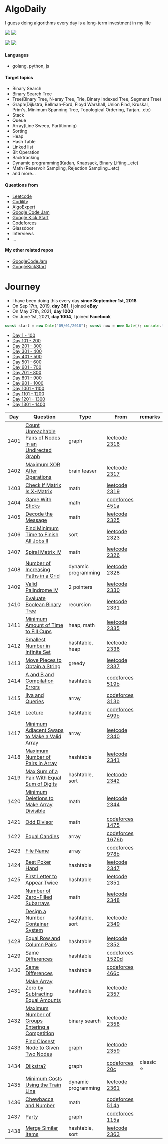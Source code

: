 # AlgoDaily

I guess doing algorithms every day is a long-term investment in my life

[![](https://img.shields.io/badge/dynamic/json?style=flat&labelColor=black&color=green&label=Solved&query=solvedOverTotal&url=https%3A%2F%2Fleetcode-badge.vercel.app%2Fapi%2Fusers%2Fcalvinchankf&logo=leetcode&logoColor=yellow)](https://leetcode.com/calvinchankf/)
[![](https://img.shields.io/badge/dynamic/json?style=flat&labelColor=black&color=green&label=Ranking&query=ranking&url=https%3A%2F%2Fleetcode-badge.vercel.app%2Fapi%2Fusers%2Fcalvinchankf&logo=leetcode&logoColor=yellow)](https://leetcode.com/calvinchankf/)

![](https://badges.pufler.dev/created/calvinchankf/algodaily)
![](https://badges.pufler.dev/updated/calvinchankf/algodaily)

#### Languages

- golang, python, js

#### Target topics

- Binary Search
- Binary Search Tree
- Tree(Binary Tree, N-aray Tree, Trie, Binary Indexed Tree, Segment Tree)
- Graph(Dijkstra, Bellman-Ford, Floyd Warshall, Union Find, Kruskal, Prim's, Minimum Spanning Tree, Topological Ordering, Tarjan...etc)
- Stack
- Queue
- Array(Line Sweep, Partitionnig)
- Sorting
- Heap
- Hash Table
- Linked list
- Bit Operation
- Backtracking
- Dynamic programming(Kadan, Knapsack, Binary Lifting...etc)
- Math (Reservoir Sampling, Rejection Sampling...etc)
- and more...

#### Questions from

- [Leetcode](https://leetcode.com)
- [Codility](https://app.codility.com/programmers/lessons/)
- [AlgoExpert](https://www.algoexpert.io)
- [Google Code Jam](https://codingcompetitions.withgoogle.com/codejam)
- [Google Kick Start](https://codingcompetitions.withgoogle.com/kickstart/)
- [Codeforces](https://codeforces.com)
- Glassdoor
- Interviews
- ...

#### My other related repos

- [GoogleCodeJam](https://github.com/calvinchankf/GoogleCodeJam)
- [GoogleKickStart](https://github.com/calvinchankf/GoogleKickStart)

# Journey

- I have been doing this every day **since September 1st, 2018**
- On Sep 17th, 2019, **day 381**, I joined **eBay**
- On May 27th, 2021, **day 1000**
- On June 1st, 2021, **day 1004**, I joined **Facebook**

```js
const start = new Date("09/01/2018"); const now = new Date(); console.log(Math.ceil((now - start) / (1000 * 3600 * 24)));
```

- [Day 1 - 100](./markdowns/day1-100.md)
- [Day 101 - 200](./markdowns/day101-200.md)
- [Day 201 - 300](./markdowns/day201-300.md)
- [Day 301 - 400](./markdowns/day301-400.md)
- [Day 401 - 500](./markdowns/day401-500.md)
- [Day 501 - 600](./markdowns/day501-600.md)
- [Day 601 - 700](./markdowns/day601-700.md)
- [Day 701 - 800](./markdowns/day701-800.md)
- [Day 801 - 900](./markdowns/day801-900.md)
- [Day 901 - 1000](./markdowns/day901-1000.md)
- [Day 1001 - 1100](./markdowns/day1001-1100.md)
- [Day 1101 - 1200](./markdowns/day1101-1200.md)
- [Day 1201 - 1300](./markdowns/day1201-1300.md)
- [Day 1301 - 1400](./markdowns/day1301-1400.md)

| Day  | Question                                                                                                                                          | Type                       | From                                                                                                            | remarks                                    |
| ---- | ------------------------------------------------------------------------------------------------------------------------------------------------- | -------------------------- | --------------------------------------------------------------------------------------------------------------- | ------------------------------------------ |
| 1401 | [Count Unreachable Pairs of Nodes in an Undirected Graph](/leetcode/2316-count-unreachable-pairs-of-nodes-in-an-undirected-graph)                                                                                                                      | graph                 | [leetcode 2316](https://leetcode.com/problems/count-unreachable-pairs-of-nodes-in-an-undirected-graph/)                                                |                                            |
| 1402 | [Maximum XOR After Operations](/leetcode/2317-maximum-xor-after-operations)                                                                                                                      | brain teaser                 | [leetcode 2317](https://leetcode.com/problems/maximum-xor-after-operations/)                                                |                                            |
| 1403 | [Check if Matrix Is X-Matrix](/leetcode/2319-check-if-matrix-is-x-matrix)                                                                                                                      | math                 | [leetcode 2319](https://leetcode.com/problems/check-if-matrix-is-x-matrix/)                                                |                                            |
| 1404 | [Game With Sticks](/codeforces/451a)                                                                                                                      | math                 | [codeforces 451a](https://codeforces.com/contest/451/problem/A)                                                |                                            |
| 1405 | [Decode the Message](/leetcode/2325)                                                                                                                      | math                 | [leetcode 2325](https://leetcode.com/problems/decode-the-message/)                                                |                                            |
| 1406 | [Find Minimum Time to Finish All Jobs II](/leetcode/2323)                                                                                                                      | sort                 | [leetcode 2323](https://leetcode.com/problems/find-minimum-time-to-finish-all-jobs-ii/)                                                |                                            |
| 1407 | [Spiral Matrix IV](/leetcode/2326)                                                                                                                      | math                 | [leetcode 2326](https://leetcode.com/problems/spiral-matrix-iv/)                                                |                                            |
| 1408 | [Number of Increasing Paths in a Grid](/leetcode/2328)                                                                                                                      | dynamic programming                 | [leetcode 2328](https://leetcode.com/problems/number-of-increasing-paths-in-a-grid//)                                                |                                            |
| 1409 | [Valid Palindrome IV](/leetcode/2330)                                                                                                                      | 2 pointers                 | [leetcode 2330](https://leetcode.com/problems/valid-palindrome-iv/)                                                |                                            |
| 1410 | [Evaluate Boolean Binary Tree](/leetcode/2331)                                                                                                                      | recursion                 | [leetcode 2331](https://leetcode.com/problems/evaluate-boolean-binary-tree/)                                                |                                            |
| 1411 | [Minimum Amount of Time to Fill Cups](/leetcode/2335)                                                                                                                      | heap, math                 | [leetcode 2335](https://leetcode.com/problems/minimum-amount-of-time-to-fill-cups/)                                                |                                            |
| 1412 | [Smallest Number in Infinite Set](/leetcode/2336)                                                                                                                      | hashtable, heap                 | [leetcode 2336](https://leetcode.com/problems/smallest-number-in-infinite-set/)                                                |                                            |
| 1413 | [Move Pieces to Obtain a String](/leetcode/2337)                                                                                                                      | greedy                 | [leetcode 2337](https://leetcode.com/problems/move-pieces-to-obtain-a-string/)                                                |                                            |
| 1414 | [A and B and Compilation Errors](/leetcode/519b)                                                                                                                      | hashtable                 | [codeforces 519b](https://codeforces.com/problemset/problem/519/B)                                                |                                            |
| 1415 | [Ilya and Queries](/codeforces/313b)                                                                                                                      | array                 | [codeforces 313b](https://codeforces.com/problemset/problem/313/B)                                                |                                            |
| 1416 | [Lecture](/codeforces/499b)                                                                                                                      | hashtable                  | [codeforces 499b](https://codeforces.com/problemset/problem/499/B)                                                |                                            |
| 1417 | [Minimum Adjacent Swaps to Make a Valid Array](/leetcode/2340)                                                                                                                      | array                 | [leetcode 2340](https://leetcode.com/problems/minimum-adjacent-swaps-to-make-a-valid-array/)                                                |                                            |
| 1418 | [Maximum Number of Pairs in Array](/leetcode/2341)                                                                                                                      | hashtable                  | [leetcode 2341](https://leetcode.com/problems/maximum-number-of-pairs-in-array/)                                                |                                            |
| 1419 | [Max Sum of a Pair With Equal Sum of Digits](/leetcode/2342)                                                                                                                      | hashtable, sort                  | [leetcode 2342](https://leetcode.com/problems/max-sum-of-a-pair-with-equal-sum-of-digits/)                                                |                                            |
| 1420 | [Minimum Deletions to Make Array Divisible](/leetcode/2344)                                                                                                                      | math                  | [leetcode 2344](https://leetcode.com/problems/minimum-deletions-to-make-array-divisible/B)                                                |                                            |
| 1421 | [Odd Divisor](/codeforces/1475a)                                                                                                                      | math                  | [codeforces 1475](https://codeforces.com/problemset/problem/1475/A)                                                |                                            |
| 1422 | [Equal Candies](/codeforces/1676b)                                                                                                                      | array                  | [codeforces 1676b](https://codeforces.com/problemset/problem/1676/B)                                                |                                            |
| 1423 | [File Name](/codeforces/978b)                                                                                                                      | array                  | [codeforces 978b](https://codeforces.com/problemset/problem/978/B)                                                |                                            |
| 1424 | [Best Poker Hand](/leetcode/2347)                                                                                                                      | hashtable                  | [leetcode 2347](https://leetcode.com/problems/best-poker-hand/)                                                |                                            |
| 1425 | [First Letter to Appear Twice](/leetcode/2351)                                                                                                                      | hashtable                  | [leetcode 2351](https://leetcode.com/problems/first-letter-to-appear-twice/)                                                |                                            |
| 1426 | [Number of Zero-Filled Subarrays](/leetcode/2348)                                                                                                                      | math                  | [leetcode 2348](https://leetcode.com/problems/number-of-zero-filled-subarrays/)                                                |                                            |
| 1427 | [Design a Number Container System](/leetcode/2349)                                                                                                                      | hashtable, sort                  | [leetcode 2349](https://leetcode.com/problems/design-a-number-container-system/)                                                |                                            |
| 1428 | [Equal Row and Column Pairs](/leetcode/2352)                                                                                                                      | hashtable                  | [leetcode 2352](https://leetcode.com/problems/equal-row-and-column-pairs/)                                                |                                            |
| 1429 | [Same Differences](/codeforces/1520d)                                                                                                                      | hashtable                  | [codeforces 1520d](https://codeforces.com/problemset/problem/1520/D)                                                |                                            |
| 1430 | [Same Differences](/codeforces/466c)                                                                                                                      | hashtable                  | [codeforces 466c](https://codeforces.com/problemset/problem/466/C)                                                |                                            |
| 1431 | [Make Array Zero by Subtracting Equal Amounts](/leetcode/2357)                                                                                                                      | hashtable                  | [leetcode 2357](https://leetcode.com/problems/make-array-zero-by-subtracting-equal-amounts/)                                                |                                            |
| 1432 | [Maximum Number of Groups Entering a Competition](/leetcode/2358)                                                                                                                      | binary search                  | [leetcode 2358](https://leetcode.com/problems/maximum-number-of-groups-entering-a-competition/)                                                |                                            |
| 1433 | [Find Closest Node to Given Two Nodes](/leetcode/2359)                                                                                                                      | graph                  | [leetcode 2359](https://leetcode.com/problems/find-closest-node-to-given-two-nodes/)                                                |                                            |
| 1434 | [Dijkstra?](/codeforces/20c)                                                                                                                      | graph                  | [codeforces 20c](https://codeforces.com/problemset/problem/20/C)                                                | classic ⭐️                                           |
| 1435 | [Minimum Costs Using the Train Line](/leetcode/2361)                                                                                                                      | dynamic programming                  | [leetcode 2361](https://leetcode.com/problems/minimum-costs-using-the-train-line/)                                                |                                            |
| 1436 | [Chewbaсca and Number](/codeforces/514a)                                                                                                                      | math                  | [codeforces 514a](https://codeforces.com/problemset/problem/514/A)                                                |                                            |
| 1437 | [Party](/codeforces/115a)                                                                                                                      | graph                  | [codeforces 115a](https://codeforces.com/problemset/problem/115/A)                                                |                                            |
| 1438 | [Merge Similar Items](/leetcode/2363)                                                                                                                      | hashtable, sort                  | [leetcode 2363](https://leetcode.com/problems/merge-similar-items/)                                                |                                            |
